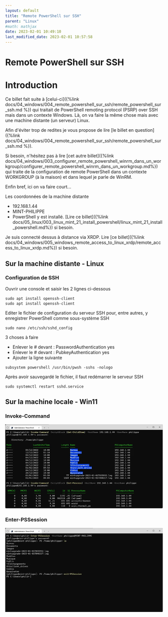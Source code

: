 ```yaml
---
layout: default
title: "Remote PowerShell sur SSH"
parent: "Linux"
#math: mathjax
date: 2023-02-01 10:49:10
last_modified_date: 2023-02-01 10:57:58
---
```


# Remote PowerShell sur SSH

# Introduction

Ce billet fait suite à [celui-ci]({%link docs/04_windows/004_remote_powershell_sur_ssh/remote_powershell_sur_ssh.md %}) qui traitait de PowerShell remoting protocol (PSRP) over SSH mais dans un contexte Windows. Là, on va faire la même chose mais avec une machine distante (un serveur) Linux.

Afin d'éviter trop de redites je vous propose de lire [le billet en question]({%link docs/04_windows/004_remote_powershell_sur_ssh/remote_powershell_sur_ssh.md %}). 

Si besoin, n'hésitez pas à lire [cet autre billet]({%link docs/04_windows/003_configurer_remote_powershell_winrm_dans_un_workgroup/configurer_remote_powershell_winrm_dans_un_workgroup.md%}) qui traite de la configuration de remote PowerShell dans un contexte WORKGROUP (à la maison) et dans lequel je parle de WinRM.

Enfin bref, ici on va faire court...

Les coordonnées de la machine distante

* 192.168.1.44
* MINT-PHILIPPE
* PowerShell y est installé. [Lire ce billet]({%link docs/05_linux/003_linux_mint_21_install_powershell/linux_mint_21_install_powershell.md%}) si besoin.

Je suis connecté dessus à distance via XRDP. Lire [ce billet]({%link docs/04_windows/005_windows_remote_access_to_linux_xrdp/remote_access_to_linux_xrdp.md%}) si besoin.





## Sur la machine distante - Linux

### Configuration de SSH

Ouvrir une console et saisir les 2 lignes ci-dessous

```
sudo apt install openssh-client
sudo apt install openssh-client
```

Editer le fichier de configuration du serveur SSH pour, entre autres, y enregistrer PowerShell comme sous-système SSH

```
sudo nano /etc/ssh/sshd_config
```

3 choses à faire

* Enlever le # devant : PasswordAuthentication yes
* Enlever le # devant : PubkeyAuthentication yes
* Ajouter la ligne suivante

```
subsystem powershell /usr/bin/pwsh -sshs -nologo
```

Après avoir sauvegardé le fichier, il faut redémarrer le serveur SSH

```
sudo systemctl restart sshd.service
```


## Sur la machine locale - Win11

### Invoke-Command

<div align="center">
<img src="./assets/image.webp" alt="" width="900" loading="lazy"/>
</div>


### Enter-PSSession

<div align="center">
<img src="./assets/image-1.webp" alt="" width="900" loading="lazy"/>
</div>
